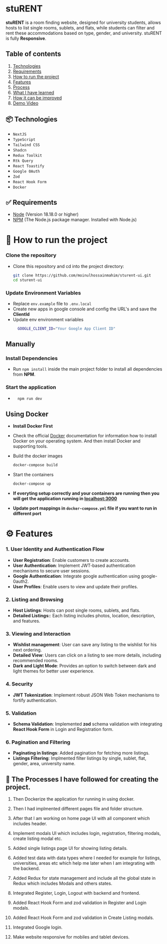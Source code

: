 # stuRENT

**stuRENT** is a room finding website, designed for university students, allows hosts to list single rooms, sublets, and flats, while students can filter and rent these accommodations based on type, gender, and university. stuRENT is fully **Responsive**.

## Table of contents
  1. [ Technologies ](#tech)
  2. [ Requirements ](#req)
  3. [ How to run the project ](#run)
  4. [ Features ](#feat)
  5. [ Process ](#process)
  6. [ What I have learned ](#learning)
  7. [ How it can be improved ](#improvements)
  8. [ Demo Video ](#video)

<a name="tech"></a>
## 📦 Technologies

  - `NextJS`
  - `TypeScript`
  - `Tailwind CSS`
  - `Shadcn`
  - `Redux Toolkit`
  - `Rtk Query`
  - `React Toastify`
  - `Google 0Auth`
  - `Zod`
  - `React Hook Form`
  - `Docker`

<a name="req"></a>
## ✅ Requirements

- [Node](https://nodejs.org/en) (Version 18.18.0 or higher)
- [NPM](https://www.npmjs.com/) (The Node.js package manager. Installed with Node.js)

<a name="run"></a>
# 🚦 How to run the project

  ### Clone the repository
  - Clone this repository and cd into the project directory:
    ```bash
    git clone https://github.com/moinulhossainmahim/sturent-ui.git
    cd sturent-ui
    ```
  ### Update Environment Variables
  - Replace `env.example` file to `.env.local`
  - Create new apps in google console and config the URL's and save the **ClientId**
  - Update env environment variables
    ```bash
      GOOGLE_CLIENT_ID="Your Google App Client ID"
    ```
  
  ## Manually

  ### Install Dependencies
  - Run `npm install` inside the main project folder to install all dependencies from **NPM**.

  ### Start the application
  - 
    ```bash
      npm run dev
    ```
  ## Using Docker
  - **Install Docker First**

  - Check the official [Docker](https://docs.docker.com/engine/install) documentation for information how to install Docker on your operating system. And then install Docker and supporting tools.

  - Build the docker images
    ```bash
    docker-compose build
    ```
  - Start the containers
    ```bash
    docker-compose up
    ```

  - **If everyting setup correctly and your containers are running then you will get the application running in [localhost:3000](http://localhost:3000)**

  - **Update port mappings in `docker-compose.yml` file if you want to run in different port**

<a name="feat"></a>
# ⚙️ Features

### 1. User Identity and Authentication Flow

  - **User Registration**: Enable customers to create accounts.
  - **User Authentication**: Implement JWT-based authentication mechanisms to secure user sessions.
  - **Google Authentication**: Integrate google authentication using google-0auth2.
  - **User Profiles**: Enable users to view and update their profiles.

### 2. Listing and Browsing

  - **Host Listings**: Hosts can post single rooms, sublets, and flats.
  - **Detailed Listings:**: Each listing includes photos, location, description, and features.

### 3. Viewing and Interaction

  - **Wishlist management**: User can save any listing to the wishlist for his next ordering.
  - **Detailed View**: Users can click on a listing to see more details, including recommended rooms.
  - **Dark and Light Mode**: Provides an option to switch between dark and light themes for better user experience.

### 4. Security

  - **JWT Tokenization**: Implement robust JSON Web Token mechanisms to fortify authentication.

### 5. Validation

  - **Schema Validation**: Implemented **zod** schema validation with integrating **React Hook Form** in Login and Registration form.

### 6. Pagination and Filtering

  - **Paginating in listings**: Added pagination for fetching more listings.
  - **Listings Filtering**: Implmented filter listings by single, sublet, flat, gender, area, university name.

<a name="process"></a>
## 🔄 The Processes I have followed for creating the project.

  1. Then Dockerize the application for running in using docker.

  3. Then I had implmented different pages file and folder structure.
    
  4. After that I am working on home page UI with all component which includes header.

  5. Implement modals UI which includes login, registration, filtering modals, create listing modal etc.

  6. Added single listings page UI for showing listing details.

  7. Added test data with data types where I needed for example for listings, universities, areas etc which help me later when I am integrating with the backend.

  8. Added Redux for state management and include all the global state in Redux which includes Modals and others states.

  9. Integrated Register, Login, Logout with backend and frontend.

  10. Added React Hook Form and zod validation in Register and Login modals.
    
  11. Added React Hook Form and zod validation in Create Listing modals.

  12. Integrated Google login.

  13. Make website responsive for mobiles and tablet devices.

